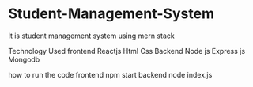 # Student-Management-System
It is student management system using mern stack 

Technology Used
frontend
Reactjs
Html 
Css
Backend
Node js
Express js
Mongodb

how to run the code
frontend
npm start
backend 
node index.js 
